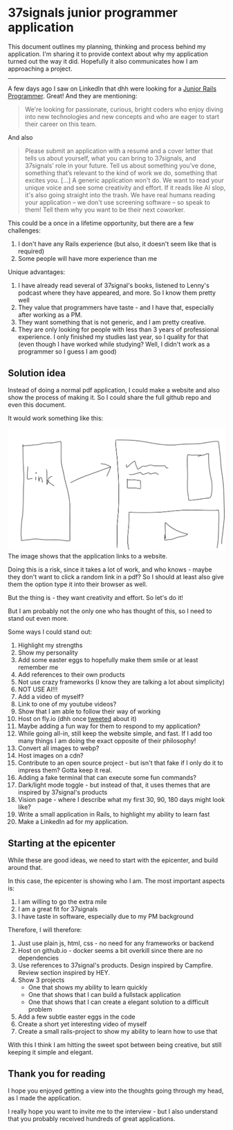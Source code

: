 # 37signals junior programmer application

This document outlines my planning, thinking and process behind my application. I'm sharing it to provide context about why my application turned out the way it did. Hopefully it also communicates how I am approaching a project.

---

A few days ago I saw on LinkedIn that dhh were looking for a [Junior Rails Programmer](https://apply.workable.com/37signals/j/A97E298621/). Great! And they are mentioning:
> We're looking for passionate, curious, bright coders who enjoy diving into new technologies and new concepts and who are eager to start their career on this team. 

And also
>Please submit an application with a resumé and a cover letter that tells us about yourself, what you can bring to 37signals, and 37signals’ role in your future. Tell us about something you’ve done, something that’s relevant to the kind of work we do, something that excites you. [...] A generic application won't do. We want to read your unique voice and see some creativity and effort. If it reads like AI slop, it's also going straight into the trash. We have real humans reading your application – we don't use screening software – so speak to them! Tell them why you want to be their next coworker.


This could be a once in a lifetime opportunity, but there are a few challenges:
1. I don't have any Rails experience (but also, it doesn't seem like that is required)
2. Some people will have more experience than me

Unique advantages:
1. I have already read several of 37signal's books, listened to Lenny's podcast where they have appeared, and more. So I know them pretty well
2. They value that programmers have taste - and I have that, especially after working as a PM.
3. They want something that is not generic, and I am pretty creative.
4. They are only looking for people with less than 3 years of professional experience. I only finished my studies last year, so I quality for that (even though I have worked while studying? Well, I didn't work as a programmer so I guess I am good)


## Solution idea
Instead of doing a normal pdf application, I could make a website and also show the process of making it.
So I could share the full github repo and even this document. 

It would work something like this:

![Sketch](./img/readme/sketch-1.png)
The image shows that the application links to a website.

Doing this is a risk, since it takes a lot of work, and who knows - maybe they don't want to click a random link in a pdf? So I should at least also give them the option type it into their browser as well.

But the thing is - they want creativity and effort. So let's do it!

But I am probably not the only one who has thought of this, so I need to stand out even more. 

Some ways I could stand out:
1. Highlight my strengths
2. Show my personality
3. Add some easter eggs to hopefully make them smile or at least remember me
4. Add references to their own products
5. Not use crazy frameworks (I know they are talking a lot about simplicity)
6. NOT USE AI!!!
7. Add a video of myself?
8. Link to one of my youtube videos? 
9. Show that I am able to follow their way of working
10. Host on fly.io (dhh once [tweeted](https://x.com/dhh/status/1632044101418745864) about it)
11. Maybe adding a fun way for them to respond to my application?
12. While going all-in, still keep the website simple, and fast. If I add too many things I am doing the exact opposite of their philosophy!
13. Convert all images to webp?
14. Host images on a cdn?
15. Contribute to an open source project - but isn't that fake if I only do it to impress them? Gotta keep it real.
16. Adding a fake terminal that can execute some fun commands?
17. Dark/light mode toggle - but instead of that, it uses themes that are inspired by 37signal's products
18. Vision page - where I describe what my first 30, 90, 180 days might look like?
19. Write a small application in Rails, to highlight my ability to learn fast
20. Make a LinkedIn ad for my application.

## Starting at the epicenter
While these are good ideas, we need to start with the epicenter, and build around that.

In this case, the epicenter is showing who I am. The most important aspects is:
1. I am willing to go the extra mile
2. I am a great fit for 37signals
3. I have taste in software, especially due to my PM background

Therefore, I will therefore:
1. Just use plain js, html, css - no need for any frameworks or backend
2. Host on github.io - docker seems a bit overkill since there are no dependencies
3. Use references to 37signal's products. Design inspired by Campfire. Review section inspired by HEY. 
4. Show 3 projects
    - One that shows my ability to learn quickly 
    - One that shows that I can build a fullstack application
    - One that shows that I can create a elegant solution to a difficult problem
5. Add a few subtle easter eggs in the code
6. Create a short yet interesting video of myself
7. Create a small rails-project to show my ability to learn how to use that

With this I think I am hitting the sweet spot between being creative, but still keeping it simple and elegant.


## Thank you for reading
I hope you enjoyed getting a view into the thoughts going through my head, as I made the application.

I really hope you want to invite me to the interview - but I also understand that you probably received hundreds of great applications.